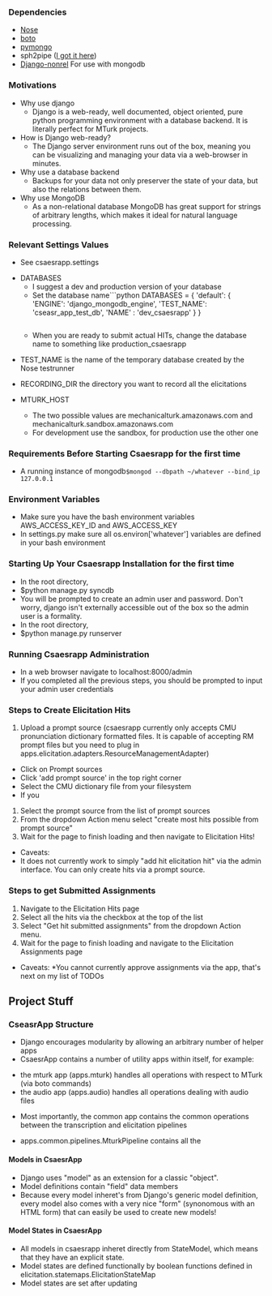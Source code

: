### Dependencies
- [Nose](https://pypi.python.org/pypi/django-nose)
- [boto](https://github.com/boto/boto )
- [pymongo](http://api.mongodb.org/python/current/installation.html)
- sph2pipe ([I got it here](https://github.com/foundintranslation/Kaldi/blob/master/tools/sph2pipe_v2.5/sph2pipe))
- [Django-nonrel](https://github.com/django-nonrel/django/tree/nonrel-1.3) For use with mongodb
 

### Motivations
- Why use django
  * Django is a web-ready, well documented, object oriented, pure python programming environment with a database backend. It is literally perfect for MTurk projects.
- How is Django web-ready?
  * The Django server environment runs out of the box, meaning you can be visualizing and managing your data via a web-browser in minutes.
- Why use a database backend
  * Backups for your data not only preserver the state of your data, but also the relations between them.
- Why use MongoDB
  * As a non-relational database MongoDB has great support for strings of arbitrary lengths, which makes it ideal for natural language processing.

### Relevant Settings Values
- See csaesrapp.settings
* DATABASES
  - I suggest a dev and production version of your database
  - Set the database name```python
        DATABASES = {
            'default': {
                'ENGINE': 'django_mongodb_engine',
                'TEST_NAME': 'cseasr_app_test_db',
                'NAME' : 'dev_csaesrapp'
            }
        } 
    ```
  - When you are ready to submit actual HITs, change the database name to something like production_csaesrapp

- TEST_NAME is the name of the temporary database created by the Nose testrunner
- RECORDING_DIR the directory you want to record all the elicitations

- MTURK_HOST
  - The two possible values are mechanicalturk.amazonaws.com and mechanicalturk.sandbox.amazonaws.com
  - For development use the sandbox, for production use the other one

### Requirements Before Starting Csaesrapp for the first time
* A running instance of mongodb```$mongod --dbpath ~/whatever --bind_ip 127.0.0.1```

### Environment Variables
- Make sure you have the bash environment variables AWS_ACCESS_KEY_ID and AWS_ACCESS_KEY
- In settings.py make sure all os.environ['whatever'] variables are defined in your bash environment

### Starting Up Your Csaesrapp Installation for the first time
* In the root directory, 
 * $python manage.py syncdb
 * You will be prompted to create an admin user and password. Don't worry, django isn't externally accessible out of the box so the admin user is a formality.
* In the root directory,
 * $python manage.py runserver

### Running Csaesrapp Administration
* In a web browser navigate to localhost:8000/admin
* If you completed all the previous steps, you should be prompted to input your admin user credentials

### Steps to Create Elicitation Hits
1. Upload a prompt source (csaesrapp currently only accepts CMU pronunciation dictionary formatted files. It is capable of accepting RM prompt files but you need to plug in apps.elicitation.adapters.ResourceManagementAdapter)
 * Click on Prompt sources
 * Click 'add prompt source' in the top right corner
 * Select the CMU dictionary file from your filesystem
 * If you 
1. Select the prompt source from the list of prompt sources
2. From the dropdown Action menu select "create most hits possible from prompt source"
3. Wait for the page to finish loading and then navigate to Elicitation Hits!
* Caveats:
 * It does not currently work to simply "add hit elicitation hit" via the admin interface. You can only create hits via a prompt source.

### Steps to get Submitted Assignments
1. Navigate to the Elicitation Hits page
1. Select all the hits via the checkbox at the top of the list
1. Select "Get hit submitted assignments" from the dropdown Action menu.
1. Wait for the page to finish loading and navigate to the Elicitation Assignments page
* Caveats:
 *You cannot currently approve assignments via the app, that's next on my list of TODOs

Project Stuff
-------------
### CseasrApp Structure
- Django encourages modularity by allowing an arbitrary number of helper apps
- CsaesrApp contains a number of utility apps within itself, for example:
 * the mturk app (apps.mturk) handles all operations with respect to MTurk (via boto commands)
 * the audio app (apps.audio) handles all operations dealing with audio files
- Most importantly, the common app contains the common operations between the transcription and elicitation pipelines
 * apps.common.pipelines.MturkPipeline contains all the 
#### Models in CsaesrApp
- Django uses "model" as an extension for a classic "object".
- Model definitions contain "field" data members
- Because every model inheret's from Django's generic model definition, every model also comes with a very nice "form" (synonomous with an HTML form) that can easily be used to create new models!
#### Model States in CsaesrApp
- All models in csaesrapp inheret directly from StateModel, which means that they have an explicit state.
- Model states are defined functionally by boolean functions defined in elicitation.statemaps.ElicitationStateMap
- Model states are set after updating 
